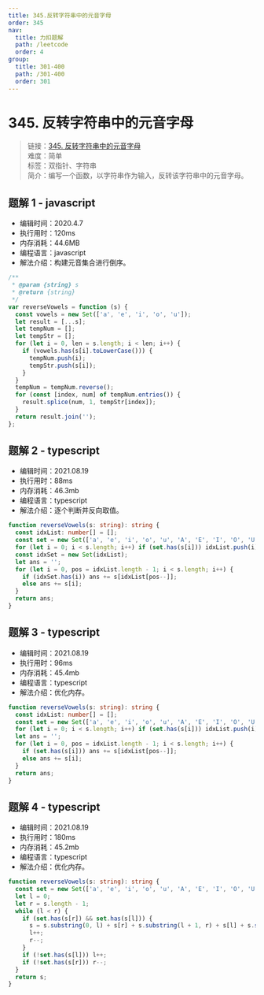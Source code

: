 ```yaml
---
title: 345.反转字符串中的元音字母
order: 345
nav:
  title: 力扣题解
  path: /leetcode
  order: 4
group:
  title: 301-400
  path: /301-400
  order: 301
---
```


# 345. 反转字符串中的元音字母

> 链接：[345. 反转字符串中的元音字母](https://leetcode-cn.com/problems/reverse-vowels-of-a-string/)  
> 难度：简单  
> 标签：双指针、字符串  
> 简介：编写一个函数，以字符串作为输入，反转该字符串中的元音字母。

## 题解 1 - javascript

- 编辑时间：2020.4.7
- 执行用时：120ms
- 内存消耗：44.6MB
- 编程语言：javascript
- 解法介绍：构建元音集合进行倒序。

```javascript
/**
 * @param {string} s
 * @return {string}
 */
var reverseVowels = function (s) {
  const vowels = new Set(['a', 'e', 'i', 'o', 'u']);
  let result = [...s];
  let tempNum = [];
  let tempStr = [];
  for (let i = 0, len = s.length; i < len; i++) {
    if (vowels.has(s[i].toLowerCase())) {
      tempNum.push(i);
      tempStr.push(s[i]);
    }
  }
  tempNum = tempNum.reverse();
  for (const [index, num] of tempNum.entries()) {
    result.splice(num, 1, tempStr[index]);
  }
  return result.join('');
};
```

## 题解 2 - typescript

- 编辑时间：2021.08.19
- 执行用时：88ms
- 内存消耗：46.3mb
- 编程语言：typescript
- 解法介绍：逐个判断并反向取值。

```typescript
function reverseVowels(s: string): string {
  const idxList: number[] = [];
  const set = new Set(['a', 'e', 'i', 'o', 'u', 'A', 'E', 'I', 'O', 'U']);
  for (let i = 0; i < s.length; i++) if (set.has(s[i])) idxList.push(i);
  const idxSet = new Set(idxList);
  let ans = '';
  for (let i = 0, pos = idxList.length - 1; i < s.length; i++) {
    if (idxSet.has(i)) ans += s[idxList[pos--]];
    else ans += s[i];
  }
  return ans;
}
```

## 题解 3 - typescript

- 编辑时间：2021.08.19
- 执行用时：96ms
- 内存消耗：45.4mb
- 编程语言：typescript
- 解法介绍：优化内存。

```typescript
function reverseVowels(s: string): string {
  const idxList: number[] = [];
  const set = new Set(['a', 'e', 'i', 'o', 'u', 'A', 'E', 'I', 'O', 'U']);
  for (let i = 0; i < s.length; i++) if (set.has(s[i])) idxList.push(i);
  let ans = '';
  for (let i = 0, pos = idxList.length - 1; i < s.length; i++) {
    if (set.has(s[i])) ans += s[idxList[pos--]];
    else ans += s[i];
  }
  return ans;
}
```

## 题解 4 - typescript

- 编辑时间：2021.08.19
- 执行用时：180ms
- 内存消耗：45.2mb
- 编程语言：typescript
- 解法介绍：优化内存。

```typescript
function reverseVowels(s: string): string {
  const set = new Set(['a', 'e', 'i', 'o', 'u', 'A', 'E', 'I', 'O', 'U']);
  let l = 0;
  let r = s.length - 1;
  while (l < r) {
    if (set.has(s[r]) && set.has(s[l])) {
      s = s.substring(0, l) + s[r] + s.substring(l + 1, r) + s[l] + s.substring(r + 1);
      l++;
      r--;
    }
    if (!set.has(s[l])) l++;
    if (!set.has(s[r])) r--;
  }
  return s;
}
```
